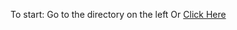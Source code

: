 To start: Go to the directory on the left
Or [Click Here](https://63711ff5afd9410009b471e6--nocturnestudy.netlify.app/note/__NOC++++Project__Nocturne++++Project)
